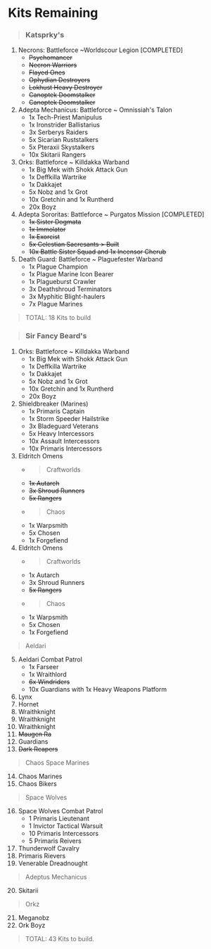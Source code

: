 # Kits Remaining

> ### Katsprky's 
1. Necrons: Battleforce ~Worldscour Legion [COMPLETED]
    - ~~Psychomancer~~
    - ~~Necron Warriors~~
    - ~~Flayed Ones~~
    - ~~Ophydian Destroyers~~
    - ~~Lokhust Heavy Destroyer~~
    - ~~Canoptek Doomstalker~~
    - ~~Canoptek Doomstalker~~
2. Adepta Mechanicus: Battleforce ~ Omnissiah's Talon
    - 1x Tech-Priest Manipulus
    - 1x Ironstrider Ballistarius
    - 3x Serberys Raiders
    - 5x Sicarian Ruststalkers
    - 5x Pteraxii Skystalkers
    - 10x Skitarii Rangers
3. Orks: Battleforce ~ Killdakka Warband
    - 1x Big Mek with Shokk Attack Gun
    - 1x Deffkilla Wartrike
    - 1x Dakkajet
    - 5x Nobz and 1x Grot
    - 10x Gretchin and 1x Runtherd
    - 20x Boyz
4. Adepta Sororitas: Battleforce ~ Purgatos Mission [COMPLETED]
    - ~~1x Sister Dogmata~~
    - ~~1x Immolator~~
    - ~~1x Exorcist~~
    - ~~5x Celestian Sacresants > Built~~
    - ~~10x Battle Sister Squad and 1x Incensor Cherub~~
5. Death Guard: Battleforce ~ Plaguefester Warband 
    - 1x Plague Champion
    - 1x Plague Marine Icon Bearer
    - 1x Plagueburst Crawler
    - 3x Deathshroud Terminators
    - 3x Myphitic Blight-haulers
    - 7x Plague Marines

> TOTAL: 18 Kits to build

> ### Sir Fancy Beard's
1. Orks: Battleforce ~ Killdakka Warband
    - 1x Big Mek with Shokk Attack Gun
    - 1x Deffkilla Wartrike
    - 1x Dakkajet
    - 5x Nobz and 1x Grot
    - 10x Gretchin and 1x Runtherd
    - 20x Boyz
2. Shieldbreaker (Marines)
    - 1x Primaris Captain
    - 1x Storm Speeder Hailstrike
    - 3x Bladeguard Veterans
    - 5x Heavy Intercessors
    - 10x Assault Intercessors
    - 10x Primaris Intercessors
3. Eldritch Omens
    - > Craftworlds
    - ~~1x Autarch~~
    - ~~3x Shroud Runners~~
    - ~~5x Rangers~~
    - > Chaos
    - 1x Warpsmith
    - 5x Chosen
    - 1x Forgefiend
4. Eldritch Omens
    - > Craftworlds
    - 1x Autarch
    - 3x Shroud Runners
    - ~~5x Rangers~~
    - > Chaos
    - 1x Warpsmith
    - 5x Chosen
    - 1x Forgefiend
 > Aeldari
5. Aeldari Combat Patrol
    - 1x Farseer
    - 1x Wraithlord
    - ~~6x Windriders~~
    - 10x Guardians with 1x Heavy Weapons Platform
6. Lynx 
7. Hornet 
8. Wraithknight
9. Wraithknight
10. Wraithknight
11. ~~Maugen Ra~~
12. Guardians 
13. ~~Dark Reapers~~
 > Chaos Space Marines
14. Chaos Marines
15. Chaos Bikers
 > Space Wolves
16. Space Wolves Combat Patrol
    - 1 Primaris Lieutenant
    - 1 Invictor Tactical Warsuit
    - 10 Primaris Intercessors
    - 5 Primaris Reivers
17. Thunderwolf Cavalry
18. Primaris Rievers
19. Venerable Dreadnought
 > Adeptus Mechanicus
20. Skitarii
 > Orkz
21. Meganobz
22. Ork Boyz
 
> TOTAL: 43 Kits to build.

 
